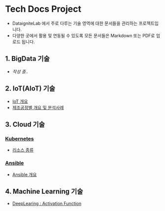 # Tech Docs Project
* DataigniteLab 에서 주로 다루는 기술 영역에 대한 문서들을 관리하는 프로젝트입니다.
* 다양한 곳에서 활용 및 연동될 수 있도록 모든 문서들은 Markdown 또는 PDF로 업로드 됩니다.


## 1. BigData 기술
* _작성 중.._

## 2. IoT(AIoT) 기술

* [IoT 개요](https://github.com/dataignitelab/cloud_docs/blob/main/AIoT/01.IoT_개요.md)    
* [제조공정별 개요 및 분석사례](https://github.com/dataignitelab/cloud_docs/blob/main/Manufacturing_Process/)


## 3. Cloud 기술

### [Kubernetes](https://github.com/dataignitelab/tech_docs/blob/main/cloud/kubernetes/)
* [리소스 종류](https://github.com/dataignitelab/tech_docs/blob/main/cloud/kubernetes/Resource.md)

### [Ansible](https://github.com/dataignitelab/tech_docs/blob/main/cloud/ansible)
* [Ansible 개요](https://github.com/dataignitelab/tech_docs/blob/main/cloud/ansible/01_ansible_개요.md)


## 4. Machine Learning 기술
* [DeepLearing : Activation Function](Machine_Learning/Activation_function.md)
